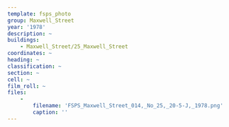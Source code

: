 ```yaml
---
template: fsps_photo
group: Maxwell_Street
year: '1978'
description: ~
buildings:
    - Maxwell_Street/25_Maxwell_Street
coordinates: ~
heading: ~
classification: ~
section: ~
cell: ~
film_roll: ~
files:
    -
        filename: 'FSPS_Maxwell_Street_014,_No_25,_20-5-J,_1978.png'
        caption: ''
---
```

